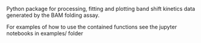 Python package for processing, fitting and plotting band shift kinetics data generated by the BAM folding assay.

For examples of how to use the contained functions see the jupyter notebooks in examples/ folder

